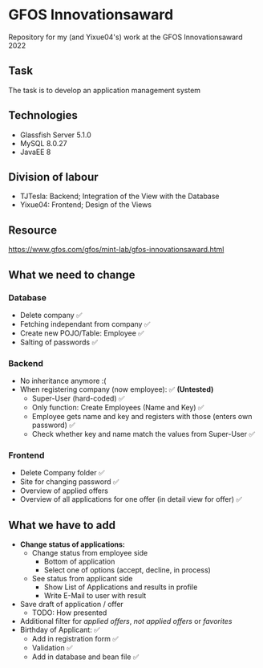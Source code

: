 # GFOS Innovationsaward
Repository for my (and Yixue04's) work at the GFOS Innovationsaward 2022

## Task
The task is to develop an application management system

## Technologies
- Glassfish Server 5.1.0
- MySQL 8.0.27
- JavaEE 8

## Division of labour
- TJTesla: Backend; Integration of the View with the Database
- Yixue04: Frontend; Design of the Views

## Resource
https://www.gfos.com/gfos/mint-lab/gfos-innovationsaward.html

## What we need to change

### Database
- Delete company ✅
- Fetching independant from company ✅
- Create new POJO/Table: Employee ✅
- Salting of passwords ✅

### Backend
- No inheritance anymore :(
- When registering company (now employee): ✅ **(Untested)**
  - Super-User (hard-coded) ✅
  - Only function: Create Employees (Name and Key) ✅
  - Employee gets name and key and registers with those (enters own password) ✅
  - Check whether key and name match the values from Super-User ✅

### Frontend
- Delete Company folder ✅
- Site for changing password ✅
- Overview of applied offers
- Overview of all applications for one offer (in detail view for offer) ✅


## What we have to add

- **Change status of applications:**
  - Change status from employee side
  	 - Bottom of application
  	 - Select one of options (accept, decline, in process)
  - See status from applicant side
  	 - Show List of Applications and results in profile
  	 - Write E-Mail to user with result
- Save draft of application / offer
  - TODO: How presented 
- Additional filter for *applied offers*, *not applied offers* or *favorites*
- Birthday of Applicant: ✅
  - Add in registration form ✅
  - Validation ✅
  - Add in database and bean file ✅